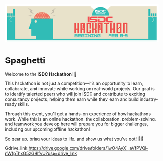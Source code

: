 <img src="ISDC Hackathon.png" />

# Spaghetti

Welcome to the **ISDC Hackathon!** 🚀

This hackathon is not just a competition—it’s an opportunity to learn, collaborate, and innovate while working on real-world projects. Our goal is to identify talented peers who will join ISDC and contribute to exciting consultancy projects, helping them earn while they learn and build industry-ready skills.

Through this event, you'll get a hands-on experience of how hackathons work. While this is an online hackathon, the collaboration, problem-solving, and teamwork you develop here will prepare you for bigger challenges, including our upcoming offline hackathon!

So gear up, bring your ideas to life, and show us what you’ve got! 🚀🔥


Gdrive_link:https://drive.google.com/drive/folders/1wO4AyX1_aVfPVQl-nWfpThxG5zGHlfvU?usp=drive_link

